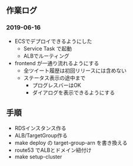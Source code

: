 ## 作業ログ

### 2019-06-16

- ECSでデプロイできるようにした
  - Service Task で起動
  - ALBでルーティング
- frontend が一通り流れるようにする
  - 全ツイート履歴は初回リリースには含めない
  - ステータス表示の途中まで
    - プログレスバーはOK
    - ダイアログを表示できるようにする

## 手順

- RDSインスタンス作る
- ALB/TargetGroup作る
- make deploy の target-group-arn を書き換える
- route53 でALBとドメイン紐付け
- make setup-cluster
